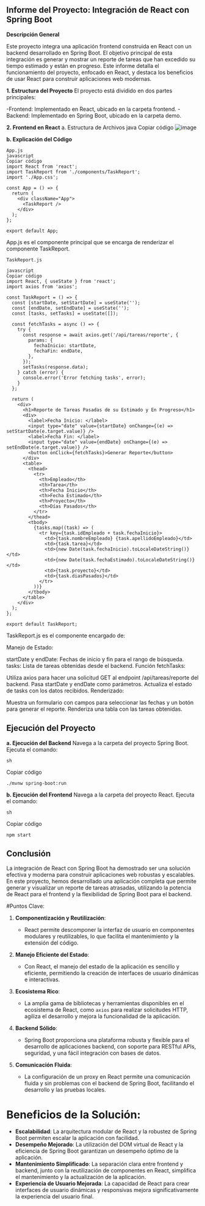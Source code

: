 ## Informe del Proyecto: Integración de React con Spring Boot
**Descripción General**

Este proyecto integra una aplicación frontend construida en React con un backend desarrollado en Spring Boot. El objetivo principal de esta integración es generar y mostrar un reporte de tareas que han excedido su tiempo estimado y están en progreso. Este informe detalla el funcionamiento del proyecto, enfocado en React, y destaca los beneficios de usar React para construir aplicaciones web modernas.

**1. Estructura del Proyecto**
El proyecto está dividido en dos partes principales:

-Frontend: Implementado en React, ubicado en la carpeta frontend.
-Backend: Implementado en Spring Boot, ubicado en la carpeta demo.

**2. Frontend en React**
a. Estructura de Archivos
java
Copiar código
![image](https://github.com/user-attachments/assets/3fb5792d-e962-447d-bbf6-84e34a5d55d2)

**b. Explicación del Código**
```
App.js
javascript
Copiar código
import React from 'react';
import TaskReport from './components/TaskReport';
import './App.css';

const App = () => {
  return (
    <div className="App">
      <TaskReport />
    </div>
  );
};

export default App;
```
App.js es el componente principal que se encarga de renderizar el componente TaskReport.
```
TaskReport.js

javascript
Copiar código
import React, { useState } from 'react';
import axios from 'axios';

const TaskReport = () => {
  const [startDate, setStartDate] = useState('');
  const [endDate, setEndDate] = useState('');
  const [tasks, setTasks] = useState([]);

  const fetchTasks = async () => {
    try {
      const response = await axios.get('/api/tareas/reporte', {
        params: {
          fechaInicio: startDate,
          fechaFin: endDate,
        },
      });
      setTasks(response.data);
    } catch (error) {
      console.error('Error fetching tasks', error);
    }
  };

  return (
    <div>
      <h1>Reporte de Tareas Pasadas de su Estimado y En Progreso</h1>
      <div>
        <label>Fecha Inicio: </label>
        <input type="date" value={startDate} onChange={(e) => setStartDate(e.target.value)} />
        <label>Fecha Fin: </label>
        <input type="date" value={endDate} onChange={(e) => setEndDate(e.target.value)} />
        <button onClick={fetchTasks}>Generar Reporte</button>
      </div>
      <table>
        <thead>
          <tr>
            <th>Empleado</th>
            <th>Tarea</th>
            <th>Fecha Inicio</th>
            <th>Fecha Estimado</th>
            <th>Proyecto</th>
            <th>Días Pasados</th>
          </tr>
        </thead>
        <tbody>
          {tasks.map((task) => (
            <tr key={task.idEmpleado + task.fechaInicio}>
              <td>{task.nombreEmpleado} {task.apellidoEmpleado}</td>
              <td>{task.tarea}</td>
              <td>{new Date(task.fechaInicio).toLocaleDateString()}</td>
              <td>{new Date(task.fechaEstimado).toLocaleDateString()}</td>
              <td>{task.proyecto}</td>
              <td>{task.diasPasados}</td>
            </tr>
          ))}
        </tbody>
      </table>
    </div>
  );
};

export default TaskReport;
```
TaskReport.js es el componente encargado de:

Manejo de Estado:

startDate y endDate: Fechas de inicio y fin para el rango de búsqueda.
tasks: Lista de tareas obtenidas desde el backend.
Función fetchTasks:

Utiliza axios para hacer una solicitud GET al endpoint /api/tareas/reporte del backend.
Pasa startDate y endDate como parámetros.
Actualiza el estado de tasks con los datos recibidos.
Renderizado:

Muestra un formulario con campos para seleccionar las fechas y un botón para generar el reporte.
Renderiza una tabla con las tareas obtenidas.

## Ejecución del Proyecto
**a. Ejecución del Backend**
Navega a la carpeta del proyecto Spring Boot.
Ejecuta el comando:
```
sh
```
Copiar código
```
./mvnw spring-boot:run
```
**b. Ejecución del Frontend**
Navega a la carpeta del proyecto React.
Ejecuta el comando:
```
sh
```
Copiar código
```
npm start
```
## Conclusión

La integración de React con Spring Boot ha demostrado ser una solución efectiva y moderna para construir aplicaciones web robustas y escalables. En este proyecto, hemos desarrollado una aplicación completa que permite generar y visualizar un reporte de tareas atrasadas, utilizando la potencia de React para el frontend y la flexibilidad de Spring Boot para el backend. 

#Puntos Clave:

1. **Componentización y Reutilización**:
   - React permite descomponer la interfaz de usuario en componentes modulares y reutilizables, lo que facilita el mantenimiento y la extensión del código.

2. **Manejo Eficiente del Estado**:
   - Con React, el manejo del estado de la aplicación es sencillo y eficiente, permitiendo la creación de interfaces de usuario dinámicas e interactivas.

3. **Ecosistema Rico**:
   - La amplia gama de bibliotecas y herramientas disponibles en el ecosistema de React, como `axios` para realizar solicitudes HTTP, agiliza el desarrollo y mejora la funcionalidad de la aplicación.

4. **Backend Sólido**:
   - Spring Boot proporciona una plataforma robusta y flexible para el desarrollo de aplicaciones backend, con soporte para RESTful APIs, seguridad, y una fácil integración con bases de datos.

5. **Comunicación Fluida**:
   - La configuración de un proxy en React permite una comunicación fluida y sin problemas con el backend de Spring Boot, facilitando el desarrollo y las pruebas locales.

# Beneficios de la Solución:

- **Escalabilidad**: La arquitectura modular de React y la robustez de Spring Boot permiten escalar la aplicación con facilidad.
- **Desempeño Mejorado**: La utilización del DOM virtual de React y la eficiencia de Spring Boot garantizan un desempeño óptimo de la aplicación.
- **Mantenimiento Simplificado**: La separación clara entre frontend y backend, junto con la reutilización de componentes en React, simplifica el mantenimiento y la actualización de la aplicación.
- **Experiencia de Usuario Mejorada**: La capacidad de React para crear interfaces de usuario dinámicas y responsivas mejora significativamente la experiencia del usuario final.
